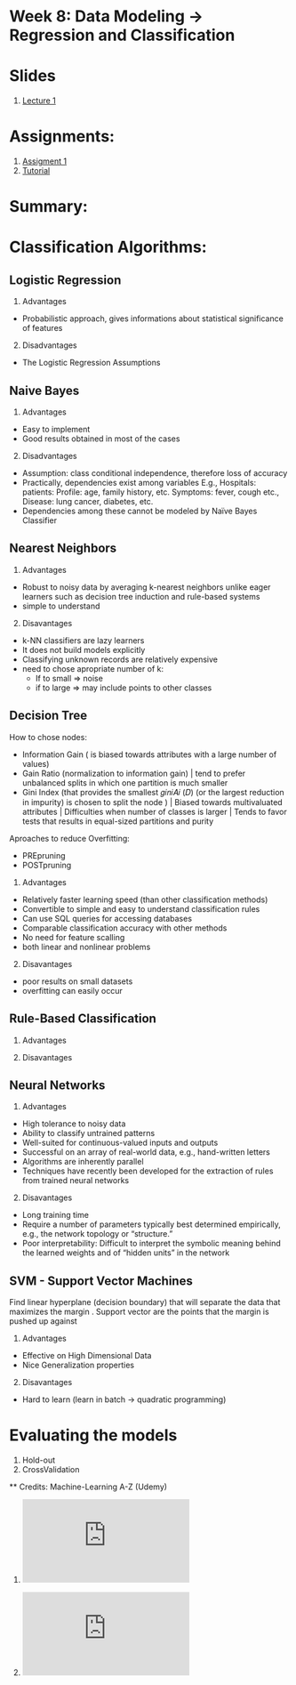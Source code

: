 

# Week 8: Data Modeling -> Regression and Classification

# Slides
1. [Lecture 1](https://github.com/hansfranke1985/ADS/blob/master/DataWrangling/week_8_DataModeling/Slides/RegressionClassificationEvaluation.pdf)

# Assignments:
1. [Assigment 1](https://github.com/hansfranke1985/ADS/blob/master/DataWrangling/week_8_DataModeling/Assigments/Week8_Assigments.ipynb)
2. [Tutorial](https://github.com/hansfranke1985/ADS/blob/master/DataWrangling/week_8_DataModeling/Tutorial/Week08_Regression_Classification_Evaluation_T1.ipynb)

# Summary:

# Classification Algorithms:

## Logistic Regression

1. Advantages
- Probabilistic approach, gives informations about statistical significance of features 
2. Disadvantages
- The Logistic Regression Assumptions	

## Naive Bayes
1. Advantages
- Easy to implement
- Good results obtained in most of the cases
2. Disadvantages
- Assumption: class conditional independence, therefore loss of accuracy
- Practically, dependencies exist among variables E.g., Hospitals: patients: Profile: age, family history, etc. Symptoms: fever, cough etc., Disease: lung cancer, diabetes, etc.
- Dependencies among these cannot be modeled by Naïve Bayes Classifier


## Nearest Neighbors

1. Advantages
- Robust to noisy data by averaging k-nearest neighbors unlike eager learners such as decision tree induction and rule-based systems
- simple to understand


2. Disavantages
- k-NN classifiers are lazy learners
- It does not build models explicitly
- Classifying unknown records are relatively expensive
- need to chose apropriate number of k:
	- If to small => noise
	- if to large => may include points to other classes

## Decision Tree

How to chose nodes:
- Information Gain ( is biased towards attributes with a large number of values)
- Gain Ratio (normalization to information gain) | tend to prefer unbalanced splits in which one partition is much smaller
- Gini Index (that provides the smallest 𝑔𝑖𝑛𝑖𝐴𝑖 (𝐷) (or the largest reduction in impurity) is chosen to split the node ) | Biased towards multivaluated attributes | Difficulties when number of classes is larger | Tends to favor tests that results in equal-sized partitions and purity

Aproaches to reduce Overfitting:
- PREpruning
- POSTpruning

1. Advantages
- Relatively faster learning speed (than other classification methods)
- Convertible to simple and easy to understand classification rules
- Can use SQL queries for accessing databases
- Comparable classification accuracy with other methods
- No need for feature scalling
- both linear and nonlinear problems

2. Disavantages
- poor results on small datasets
- overfitting can easily occur

## Rule-Based Classification

1. Advantages

2. Disavantages

## Neural Networks

1. Advantages
- High tolerance to noisy data
- Ability to classify untrained patterns
- Well-suited for continuous-valued inputs and outputs
- Successful on an array of real-world data, e.g., hand-written letters
- Algorithms are inherently parallel
- Techniques have recently been developed for the extraction of rules from trained neural networks

2. Disavantages
- Long training time
- Require a number of parameters typically best determined empirically, e.g., the network topology or “structure.”
- Poor interpretability: Difficult to interpret the symbolic meaning behind the learned weights and of “hidden units” in the network

## SVM - Support Vector Machines

Find linear hyperplane (decision boundary) that will separate the data that maximizes the margin . Support vector are the points that the margin is pushed up against

1. Advantages
- Effective on High Dimensional Data
- Nice Generalization properties

2. Disavantages
- Hard to learn (learn in batch -> quadratic programming)


# Evaluating the models

1. Hold-out
2. CrossValidation

** Credits: Machine-Learning A-Z (Udemy)

1. ![Regression](https://github.com/hansfranke1985/ADS/blob/master/DataWrangling/week_8_DataModeling/Regression_Pros_Cons.pdf)


2. ![Classification](https://github.com/hansfranke1985/ADS/blob/master/DataWrangling/week_8_DataModeling/Classification_Pros_Cons.pdf)
